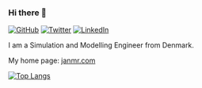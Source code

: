 ### Hi there 👋

[![GitHub](https://img.shields.io/badge/GitHub-%40janmarthedal-239a3b.svg)](https://github.com/janmarthedal)
[![Twitter](https://img.shields.io/badge/Twitter-%40janmarthedal-58a1f2.svg)](https://twitter.com/janmarthedal)
[![LinkedIn](https://img.shields.io/badge/Linked-in-0c66c3.svg)](https://www.linkedin.com/in/janmr/)

I am a Simulation and Modelling Engineer from Denmark.

My home page: [janmr.com](https://janmr.com)

[![Top Langs](https://github-readme-stats.vercel.app/api/top-langs/?username=janmarthedal&exclude_repo=aaplus,eukleides,CindyJS-builds,mathml2svg&layout=compact&theme=dark)](https://github.com/anuraghazra/github-readme-stats)

<!--
**janmarthedal/janmarthedal** is a ✨ _special_ ✨ repository because its `README.md` (this file) appears on your GitHub profile.

Here are some ideas to get you started:

- 🔭 I’m currently working on ...
- 🌱 I’m currently learning ...
- 👯 I’m looking to collaborate on ...
- 🤔 I’m looking for help with ...
- 💬 Ask me about ...
- 📫 How to reach me: ...
- 😄 Pronouns: ...
- ⚡ Fun fact: ...
-->
